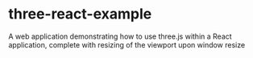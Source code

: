 # three-react-example
A web application demonstrating how to use three.js within a React application, complete with resizing of the viewport upon window resize
